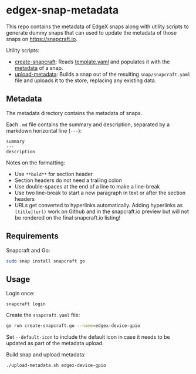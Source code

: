 # edgex-snap-metadata
This repo contains the metadata of EdgeX snaps along with utility scripts to generate dummy snaps that can used to update the metadata of those snaps on https://snapcraft.io.

Utility scripts:
* [create-snapcraft](create-snapcraft.go): Reads [template.yaml](template.yaml) and populates it with the [metadata](metadata) of a snap.
* [upload-metadata](upload-metadata.sh): Builds a snap out of the resulting `snap/snapcraft.yaml` file and uploads it to the store, replacing any existing data.

## Metadata

The metadata directory contains the metadata of snaps.

Each `.md` file contains the summary and description, separated by a markdown horizontal line (`---`):
```
summary
---
description
```

Notes on the formatting:
* Use `**bold**` for section header
* Section headers do not need a trailing colon
* Use double-spaces at the end of a line to make a line-break
* Use two line-break to start a new paragraph in text or after the section headers
* URLs get converted to hyperlinks automatically. Adding hyperlinks as `[title](url)` work on Github and in the snapcraft.io preview but will not be rendered on the final snapcraft.io listing!

## Requirements
Snapcraft and Go:
```bash
sudo snap install snapcraft go
```

## Usage
Login once:
```
snapcraft login
```

Create the `snapcraft.yaml` file:
```bash
go run create-snapcraft.go --name=edgex-device-gpio
```

Set `--default-icon` to include the default icon in case it needs to be updated as part of the metadata upload.

Build snap and upload metadata:
```bash
./upload-metadata.sh edgex-device-gpio
```